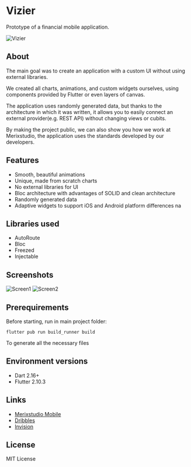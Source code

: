 # Vizier
Prototype of a financial mobile application.

![Vizier](https://cdn.dribbble.com/users/2041249/screenshots/16827492/media/986a5e3073542c34840e3cf8350961ab.jpg?compress=1&resize=1200x900&vertical=top)
## About
The main goal was to create an application with a custom UI without using external libraries.

We created all charts, animations, and custom widgets ourselves, using components provided by Flutter or even layers of canvas.

The application uses randomly generated data, but thanks to the architecture in which it was written, it allows you to easily connect an external provider(e.g. REST API) without changing views or cubits.

By making the project public, we can also show you how we work at Merixstudio, the application uses the standards developed by our developers.

## Features
- Smooth, beautiful animations
- Unique, made from scratch charts
- No external libraries for UI
- Bloc architecture with advantages of SOLID and clean architecture
- Randomly generated data
- Adaptive widgets to support iOS and Android platform differences
na
## Libraries used
- AutoRoute
- Bloc
- Freezed
- Injectable

## Screenshots
![Screen1](https://cdn.dribbble.com/users/2041249/screenshots/16233930/media/8470baa5a4b7cef8fc4d19321e67bffb.png?compress=1&resize=1200x900&vertical=top)
![Screen2](https://cdn.dribbble.com/users/3516795/screenshots/16448643/media/137557238a9bbad7eb472ce05a80bd52.png?compress=1&resize=1200x900&vertical=top)

## Prerequirements
Before starting, run in main project folder:

`flutter pub run build_runner build`

To generate all the necessary files
## Environment versions
- Dart 2.16+
- Flutter 2.10.3

## Links
- [Merixstudio Mobile](https://www.merixstudio.com/services/mobile-app-development/)
- [Dribbles](https://dribbble.com/Merixstudio/projects/5011721-Vizier)
- [Invision](https://projects.invisionapp.com/share/4A10C0E0W629#/screens)

## License
MIT License
